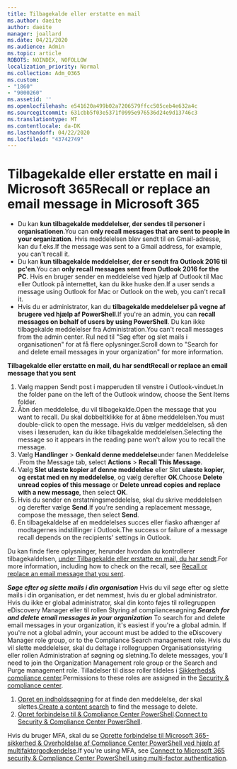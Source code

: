 ```yaml
---
title: Tilbagekalde eller erstatte en mail
ms.author: daeite
author: daeite
manager: joallard
ms.date: 04/21/2020
ms.audience: Admin
ms.topic: article
ROBOTS: NOINDEX, NOFOLLOW
localization_priority: Normal
ms.collection: Adm_O365
ms.custom:
- "1860"
- "9000260"
ms.assetid: ''
ms.openlocfilehash: e541620a499b02a7206579ffcc505ceb4e632a4c
ms.sourcegitcommit: 631cbb5f03e5371f0995e976536d24e9d13746c3
ms.translationtype: MT
ms.contentlocale: da-DK
ms.lasthandoff: 04/22/2020
ms.locfileid: "43742749"
---
```

# <a name="recall-or-replace-an-email-message-in-microsoft-365"></a><span data-ttu-id="515af-102">Tilbagekalde eller erstatte en mail i Microsoft 365</span><span class="sxs-lookup"><span data-stu-id="515af-102">Recall or replace an email message in Microsoft 365</span></span>

- <span data-ttu-id="515af-103">Du kan **kun tilbagekalde meddelelser, der sendes til personer i organisationen**.</span><span class="sxs-lookup"><span data-stu-id="515af-103">You can **only recall messages that are sent to people in your organization**.</span></span> <span data-ttu-id="515af-104">Hvis meddelelsen blev sendt til en Gmail-adresse, kan du f.eks.</span><span class="sxs-lookup"><span data-stu-id="515af-104">If the message was sent to a Gmail address, for example, you can't recall it.</span></span>
- <span data-ttu-id="515af-105">Du kan **kun tilbagekalde meddelelser, der er sendt fra Outlook 2016 til pc'en**.</span><span class="sxs-lookup"><span data-stu-id="515af-105">You can **only recall messages sent from Outlook 2016 for the PC**.</span></span> <span data-ttu-id="515af-106">Hvis en bruger sender en meddelelse ved hjælp af Outlook til Mac eller Outlook på internettet, kan du ikke huske den.</span><span class="sxs-lookup"><span data-stu-id="515af-106">If a user sends a message using Outlook for Mac or Outlook on the web, you can't recall it.</span></span>
- <span data-ttu-id="515af-107">Hvis du er administrator, kan du **tilbagekalde meddelelser på vegne af brugere ved hjælp af PowerShell**.</span><span class="sxs-lookup"><span data-stu-id="515af-107">If you're an admin, you can **recall messages on behalf of users by using PowerShell**.</span></span> <span data-ttu-id="515af-108">Du kan ikke tilbagekalde meddelelser fra Administration.</span><span class="sxs-lookup"><span data-stu-id="515af-108">You can't recall messages from the admin center.</span></span> <span data-ttu-id="515af-109">Rul ned til "Søg efter og slet mails i organisationen" for at få flere oplysninger.</span><span class="sxs-lookup"><span data-stu-id="515af-109">Scroll down to "Search for and delete email messages in your organization" for more information.</span></span>

<span data-ttu-id="515af-110">**Tilbagekalde eller erstatte en mail, du har sendt**</span><span class="sxs-lookup"><span data-stu-id="515af-110">**Recall or replace an email message that you sent**</span></span>

1. <span data-ttu-id="515af-111">Vælg mappen Sendt post i mapperuden til venstre i Outlook-vinduet.</span><span class="sxs-lookup"><span data-stu-id="515af-111">In the folder pane on the left of the Outlook window, choose the Sent Items folder.</span></span>
2. <span data-ttu-id="515af-112">Åbn den meddelelse, du vil tilbagekalde.</span><span class="sxs-lookup"><span data-stu-id="515af-112">Open the message that you want to recall.</span></span> <span data-ttu-id="515af-113">Du skal dobbeltklikke for at åbne meddelelsen.</span><span class="sxs-lookup"><span data-stu-id="515af-113">You must double-click to open the message.</span></span> <span data-ttu-id="515af-114">Hvis du vælger meddelelsen, så den vises i læseruden, kan du ikke tilbagekalde meddelelsen.</span><span class="sxs-lookup"><span data-stu-id="515af-114">Selecting the message so it appears in the reading pane won't allow you to recall the message.</span></span>
3. <span data-ttu-id="515af-115">Vælg **Handlinger** > **Genkald denne meddelelse**under fanen Meddelelse .</span><span class="sxs-lookup"><span data-stu-id="515af-115">From the Message tab, select **Actions** > **Recall This Message**.</span></span>
4. <span data-ttu-id="515af-116">Vælg **Slet ulæste kopier af denne meddelelse** eller Slet **ulæste kopier, og erstat med en ny meddelelse**, og vælg derefter **OK**.</span><span class="sxs-lookup"><span data-stu-id="515af-116">Choose **Delete unread copies of this message** or **Delete unread copies and replace with a new message**, then select **OK**.</span></span>
5. <span data-ttu-id="515af-117">Hvis du sender en erstatningsmeddelelse, skal du skrive meddelelsen og derefter vælge **Send**.</span><span class="sxs-lookup"><span data-stu-id="515af-117">If you're sending a replacement message, compose the message, then select **Send**.</span></span>
6. <span data-ttu-id="515af-118">En tilbagekaldelse af en meddelelses succes eller fiasko afhænger af modtagernes indstillinger i Outlook.</span><span class="sxs-lookup"><span data-stu-id="515af-118">The success or failure of a message recall depends on the recipients' settings in Outlook.</span></span>

<span data-ttu-id="515af-119">Du kan finde flere oplysninger, herunder hvordan du kontrollerer tilbagekaldelsen, [under Tilbagekalde eller erstatte en mail, du har sendt](https://support.office.com/article/35027f88-d655-4554-b4f8-6c0729a723a0).</span><span class="sxs-lookup"><span data-stu-id="515af-119">For more information, including how to check on the recall, see [Recall or replace an email message that you sent](https://support.office.com/article/35027f88-d655-4554-b4f8-6c0729a723a0).</span></span>

<span data-ttu-id="515af-120">***Søge efter og slette mails i din organisation*** Hvis du vil søge efter og slette mails i din organisation, er det nemmest, hvis du er global administrator. Hvis du ikke er global administrator, skal din konto føjes til rollegruppen eDiscovery Manager eller til rollen Styring af compliancesøgning.</span><span class="sxs-lookup"><span data-stu-id="515af-120">***Search for and delete email messages in your organization*** To search for and delete email messages in your organization, it's easiest if you're a global admin. If you're not a global admin, your account must be added to the eDiscovery Manager role group, or to the Compliance Search management role.</span></span> <span data-ttu-id="515af-121">Hvis du vil slette meddelelser, skal du deltage i rollegruppen Organisationsstyring eller rollen Administration af søgning og sletning.</span><span class="sxs-lookup"><span data-stu-id="515af-121">To delete messages, you'll need to join the Organization Management role group or the Search and Purge management role.</span></span> <span data-ttu-id="515af-122">Tilladelser til disse roller tildeles i [Sikkerheds& compliance center](https://protection.office.com/).</span><span class="sxs-lookup"><span data-stu-id="515af-122">Permissions to these roles are assigned in the [Security & compliance center](https://protection.office.com/).</span></span>

1. <span data-ttu-id="515af-123">[Opret en indholdssøgning](https://docs.microsoft.com/office365/securitycompliance/content-search) for at finde den meddelelse, der skal slettes.</span><span class="sxs-lookup"><span data-stu-id="515af-123">[Create a content search](https://docs.microsoft.com/office365/securitycompliance/content-search) to find the message to delete.</span></span>
2. <span data-ttu-id="515af-124">[Opret forbindelse til & Compliance Center PowerShell](https://docs.microsoft.com/powershell/exchange/office-365-scc/connect-to-scc-powershell/connect-to-scc-powershell?view=exchange-ps).</span><span class="sxs-lookup"><span data-stu-id="515af-124">[Connect to Security & Compliance Center PowerShell](https://docs.microsoft.com/powershell/exchange/office-365-scc/connect-to-scc-powershell/connect-to-scc-powershell?view=exchange-ps).</span></span> 

<span data-ttu-id="515af-125">Hvis du bruger MFA, skal du se [Oprette forbindelse til Microsoft 365-sikkerhed & Overholdelse af Compliance Center PowerShell ved hjælp af multifaktorgodkendelse](https://docs.microsoft.com/powershell/exchange/office-365-scc/connect-to-scc-powershell/mfa-connect-to-scc-powershell?view=exchange-ps).</span><span class="sxs-lookup"><span data-stu-id="515af-125">If you're using MFA, see [Connect to Microsoft 365 security & Compliance Center PowerShell using multi-factor authentication](https://docs.microsoft.com/powershell/exchange/office-365-scc/connect-to-scc-powershell/mfa-connect-to-scc-powershell?view=exchange-ps).</span></span> 
